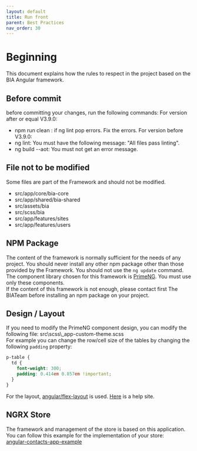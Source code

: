 ```yaml
---
layout: default
title: Run front
parent: Best Practices
nav_order: 30
---
```


# Beginning
This document explains how the rules to respect in the project based on the BIA Angular framework.   

## Before commit
before committing your changes, run the following commands:
For version after or equal V3.9.0:
* npm run clean : if ng lint pop errors. Fix the errors.
For version before V3.9.0:
* ng lint: You must have the following message: "All files pass linting".
* ng build --aot: You must not get an error message.

## File not to be modified
Some files are part of the Framework and should not be modified.

* src/app/core/bia-core
* src/app/shared/bia-shared
* src/assets/bia
* src/scss/bia
* src/app/features/sites
* src/app/features/users

## NPM Package
The content of the framework is normally sufficient for the needs of any project. You should never install any other npm package other than those provided by the Framework.   You should not use the `ng update` command.   
The component library chosen for this framework is [PrimeNG](https://www.primefaces.org/primeng/v9.1.4-lts/). You must use only these components.   
If the content of this framework is not enough, please contact first The BIATeam before installing an npm package on your project.

## Design / Layout
If you need to modify the PrimeNG component design, you can modify the following file: src\scss\\_app-custom-theme.scss   
For example you can change the row/cell size of the tables by changing the following `padding` property:
``` scss
p-table {
  td {
    font-weight: 300;
    padding: 0.414em 0.857em !important;
  }
}
```
For the layout, [angular/flex-layout](https://github.com/angular/flex-layout/wiki) is used. [Here](https://tburleson-layouts-demos.firebaseapp.com/#/docs) is a help site.

## NGRX Store
The framework and management of the store is based on this application. You can follow this example for the implementation of your store:   
[angular-contacts-app-example](https://github.com/avatsaev/angular-contacts-app-example)

